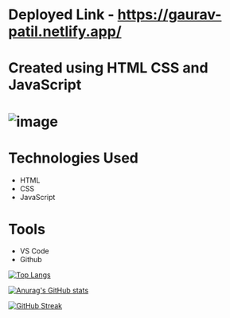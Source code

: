 # Deployed Link - https://gaurav-patil.netlify.app/

# Created using HTML CSS and JavaScript

# ![image](https://user-images.githubusercontent.com/106648232/207631822-291c0783-db98-46fa-a9ba-a7e02674d00e.png)




# Technologies Used
* HTML
* CSS
* JavaScript

# Tools
* VS Code
* Github


[![Top Langs](https://github-readme-stats.vercel.app/api/top-langs/?username=AspiringWebGaurav&layout=compact&theme=vision-friendly-dark)](https://github.com/anuraghazra/github-readme-stats)

[![Anurag's GitHub stats](https://github-readme-stats.vercel.app/api?username=AspiringWebGaurav)](https://github.com/anuraghazra/github-readme-stats)

[![GitHub Streak](https://streak-stats.demolab.com?user=AspiringWebGaurav)](https://git.io/streak-stats)
<!-- 
# [![Anurag's GitHub stats](https://github-readme-stats.vercel.app/api?username=AspiringWebGaurav)](https://github.com/anuraghazra/github-readme-stats) -->